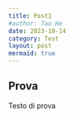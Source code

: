 ```yaml
---
title: Post1
#author: Tao He
date: 2023-10-14
category: Test
layout: post
mermaid: true
---
```


## Prova

Testo di prova
